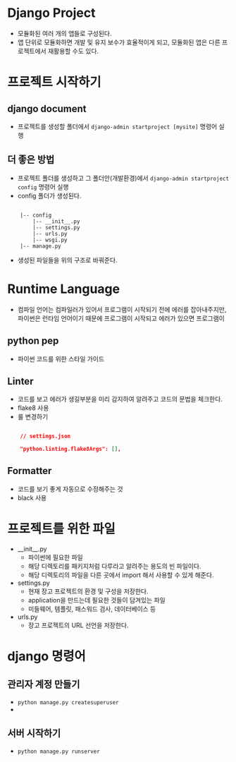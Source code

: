 # Django Project
- 모듈화된 여러 개의 앱들로 구성된다.
- 앱 단위로 모듈화하면 개발 및 유지 보수가 효율적이게 되고, 모듈화된 앱은 다른 프로젝트에서 재활용할 수도 있다.

# 프로젝트 시작하기
## django document
- 프로젝트를 생성할 폴더에서 `django-admin startproject [mysite]` 명령어 실행

## 더 좋은 방법
- 프로젝트 폴더를 생성하고 그 폴더안(개발환경)에서 `django-admin startproject config` 명령어 실행
- config 폴더가 생성된다.
```

    |-- config
        |-- __init__.py
        |-- settings.py
        |-- urls.py
        |-- wsgi.py
    |-- manage.py

```
- 생성된 파일들을 위의 구조로 바꿔준다.

# Runtime Language
- 컴파일 언어는 컴파일러가 있어서 프로그램이 시작되기 전에 에러를 잡아내주지만, 파이썬은 런타임 언어이기 때문에 프로그램이 시작되고 에러가 있으면 프로그램이 

## python pep
-  파이썬 코드를 위한 스타일 가이드

## Linter
- 코드를 보고 에러가 생길부분을 미리 감지하여 알려주고 코드의 문법을 체크한다.
- flake8 사용
- 룰 변경하기 
```json

    // settings.json

    "python.linting.flake8Args": [],

```

## Formatter
- 코드를 보기 좋게 자동으로 수정해주는 것
- black 사용

# 프로젝트를 위한 파일
- \_\_init__.py
  - 파이썬에 필요한 파일
  - 해당 디렉토리를 패키지처럼 다루라고 알려주는 용도의 빈 파일이다.
  - 해당 디렉토리의 파일을 다른 곳에서 import 해서 사용할 수 있게 해준다.
- settings.py
  - 현재 장고 프로젝트의 환경 및 구성을 저장한다.
  - application을 만드는데 필요한 것들이 담겨있는 파일
  - 미들웨어, 템플릿, 패스워드 검사, 데이터베이스 등
- urls.py
  - 장고 프로젝트의 URL 선언을 저장한다.

# django 명령어
## 관리자 계정 만들기
- `python manage.py createsuperuser`
- 
## 서버 시작하기
- `python manage.py runserver`